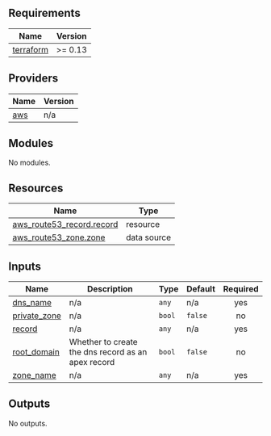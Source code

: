 ## Requirements

| Name | Version |
|------|---------|
| <a name="requirement_terraform"></a> [terraform](#requirement\_terraform) | >= 0.13 |

## Providers

| Name | Version |
|------|---------|
| <a name="provider_aws"></a> [aws](#provider\_aws) | n/a |

## Modules

No modules.

## Resources

| Name | Type |
|------|------|
| [aws_route53_record.record](https://registry.terraform.io/providers/hashicorp/aws/latest/docs/resources/route53_record) | resource |
| [aws_route53_zone.zone](https://registry.terraform.io/providers/hashicorp/aws/latest/docs/data-sources/route53_zone) | data source |

## Inputs

| Name | Description | Type | Default | Required |
|------|-------------|------|---------|:--------:|
| <a name="input_dns_name"></a> [dns\_name](#input\_dns\_name) | n/a | `any` | n/a | yes |
| <a name="input_private_zone"></a> [private\_zone](#input\_private\_zone) | n/a | `bool` | `false` | no |
| <a name="input_record"></a> [record](#input\_record) | n/a | `any` | n/a | yes |
| <a name="input_root_domain"></a> [root\_domain](#input\_root\_domain) | Whether to create the dns record as an apex record | `bool` | `false` | no |
| <a name="input_zone_name"></a> [zone\_name](#input\_zone\_name) | n/a | `any` | n/a | yes |

## Outputs

No outputs.

